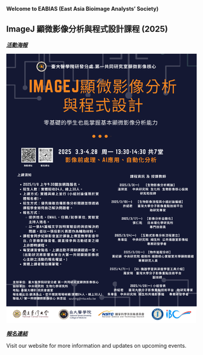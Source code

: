 **Welcome to EABIAS (East Asia Bioimage Analysts’ Society)**

## 	ImageJ 顯微影像分析與程式設計課程 (2025)
***[活動海報](https://drive.google.com/file/d/11DaEflREvSH5XQLByhorO5-ToM6Tu5g0/view?usp=drive_link)***

![2025_workshop](images/2025_ImageJ_Workshop_Poster.png)

***[報名連結](https://docs.google.com/forms/d/e/1FAIpQLSezDJBtmgAjOasH5-3s5Sg2Fi4L837JW0q_KRdc75TsZTU3EQ/viewform)***



Visit our website for more information and updates on upcoming events.  
